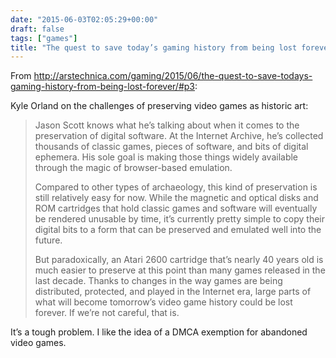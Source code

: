 ```yaml
---
date: "2015-06-03T02:05:29+00:00"
draft: false
tags: ["games"]
title: "The quest to save today’s gaming history from being lost forever"
---
```

From http://arstechnica.com/gaming/2015/06/the-quest-to-save-todays-gaming-history-from-being-lost-forever/#p3:



Kyle Orland on the challenges of preserving video games as historic art:

> Jason Scott knows what he’s talking about when it comes to the preservation of digital software. At the Internet Archive, he’s collected thousands of classic games, pieces of software, and bits of digital ephemera. His sole goal is making those things widely available through the magic of browser-based emulation.
> 
> Compared to other types of archaeology, this kind of preservation is still relatively easy for now. While the magnetic and optical disks and ROM cartridges that hold classic games and software will eventually be rendered unusable by time, it’s currently pretty simple to copy their digital bits to a form that can be preserved and emulated well into the future.
> 
> But paradoxically, an Atari 2600 cartridge that’s nearly 40 years old is much easier to preserve at this point than many games released in the last decade. Thanks to changes in the way games are being distributed, protected, and played in the Internet era, large parts of what will become tomorrow’s video game history could be lost forever. If we’re not careful, that is.

It’s a tough problem. I like the idea of a DMCA exemption for abandoned video games.

